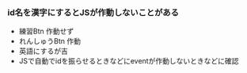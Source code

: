 ### id名を漢字にするとJSが作動しないことがある
- 練習Btn 作動せず
- れんしゅうBtn 作動
- 英語にするが吉
- JSで自動でidを振らせるときなどにeventが作動しないときなどに確認